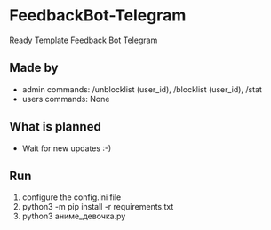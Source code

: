 # FeedbackBot-Telegram
 Ready Template Feedback Bot Telegram
## Made by
- admin commands: /unblocklist (user_id), /blocklist (user_id), /stat
- users commands: None

## What is planned
- Wait for new updates :-)

## Run
1. configure the config.ini file
2. python3 -m pip install -r requirements.txt
3. python3 аниме_девочка.py